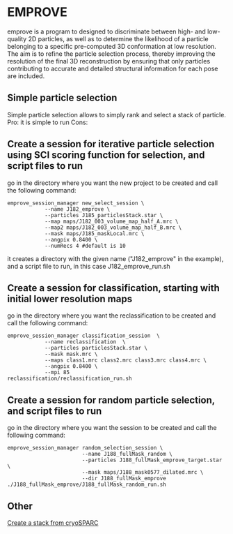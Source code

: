 # EMPROVE

emprove is a program to designed to discriminate between high- and low-quality 2D particles, as well as to determine the likelihood of a particle belonging to a specific pre-computed 3D conformation at low resolution. The aim is to refine the particle selection process, thereby improving the resolution of the final 3D reconstruction by ensuring that only particles contributing to accurate and detailed structural information for each pose are included. 

## Simple particle selection
Simple particle selection allows to simply rank and select a stack of particle.
Pro: it is simple to run
Cons: 

## Create a session for iterative particle selection using SCI scoring function for selection, and script files to run
go in the directory where you want the new project to be created and call the following command:
```
emprove_session_manager new_select_session \
            --name J182_emprove \
            --particles J185_particlesStack.star \
            --map maps/J182_003_volume_map_half_A.mrc \
            --map2 maps/J182_003_volume_map_half_B.mrc \
            --mask maps/J185_maskLocal.mrc \
            --angpix 0.8400 \
            --numRecs 4 #default is 10
```
it creates a directory with the given name ("J182_emprove" in the example), and a script file to run, in this case J182_emprove_run.sh


## Create a session for classification, starting with initial lower resolution maps
go in the directory where you want the reclassification to be created and call the following command:
```
emprove_session_manager classification_session  \
            --name reclassification  \
            --particles particlesStack.star \
            --mask mask.mrc \
            --maps class1.mrc class2.mrc class3.mrc class4.mrc \
            --angpix 0.8400 \
            --mpi 85
reclassification/reclassification_run.sh
```


## Create a session for random particle selection, and script files to run
go in the directory where you want the session to be created and call the following command:
```
emprove_session_manager random_selection_session \
                        --name J188_fullMask_random \
                        --particles J188_fullMask_emprove_target.star \
                        --mask maps/J188_mask0577_dilated.mrc \
                        --dir J188_fullMask_emprove
./J188_fullMask_emprove/J188_fullMask_random_run.sh
```

## Other
[Create a stack from cryoSPARC](tutorial/import_stack_cryosparc.MD)
